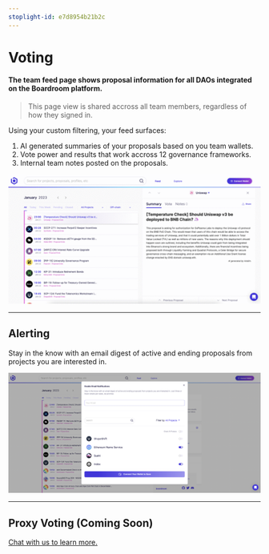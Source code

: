 ```yaml
---
stoplight-id: e7d8954b21b2c
---
```


# Voting
#### The team feed page shows proposal information for all DAOs integrated on the Boardroom platform. 

> This page view is shared accross all team members, regardless of how they signed in.

Using your custom filtering, your feed surfaces:

1. AI generated summaries of your proposals based on you team wallets.
2. Vote power and results that work accross 12 governance frameworks.
3. Internal team notes posted on the proposals.

![image.png](../../assets/images/ivQg9Y77MI.gif)

***

## Alerting

Stay in the know with an email digest of active and ending proposals from projects you are interested in.

![image.png](../../assets/images/image-81.png)

***

## Proxy Voting (Coming Soon)

[Chat with us to learn more.](https://calendly.com/kevinnielsen/boardroom-teams-overview)